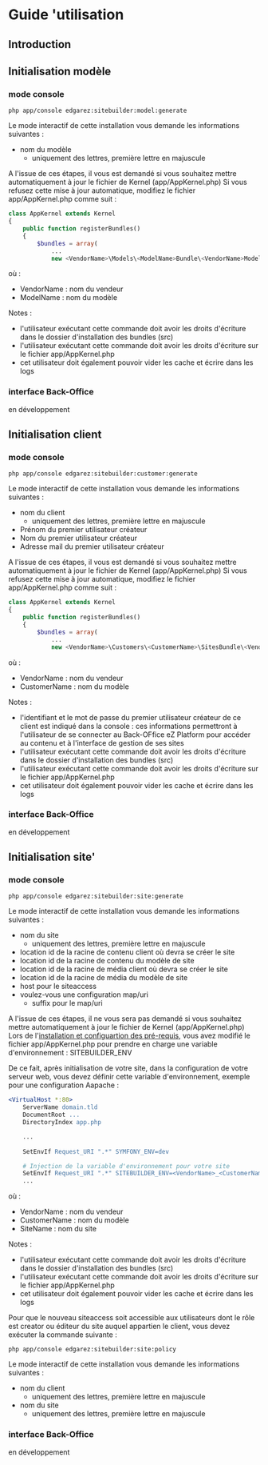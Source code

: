 # Guide 'utilisation

## Introduction

## Initialisation modèle

### mode console

```console
php app/console edgarez:sitebuilder:model:generate
```

Le mode interactif de cette installation vous demande les informations suivantes :

* nom du modèle
  * uniquement des lettres, première lettre en majuscule
  
A l'issue de ces étapes, il vous est demandé si vous souhaitez mettre automatiquement à jour le fichier de Kernel (app/AppKernel.php)
Si vous refusez cette mise à jour automatique, modifiez le fichier app/AppKernel.php comme suit :

```php
class AppKernel extends Kernel
{
    public function registerBundles()
    {
        $bundles = array(
            ...
            new <VendorName>\Models\<ModelName>Bundle\<VendorName>Models<ModelName>Bundle(),
```

où :

* VendorName : nom du vendeur
* ModelName : nom du modèle

Notes :

* l'utilisateur exécutant cette commande doit avoir les droits d'écriture dans le dossier d'installation des bundles (src)
* l'utilisateur exécutant cette commande doit avoir les droits d'écriture sur le fichier app/AppKernel.php
* cet utilisateur doit également pouvoir vider les cache et écrire dans les logs

### interface Back-Office

en développement

## Initialisation client

### mode console

```console
php app/console edgarez:sitebuilder:customer:generate
```

Le mode interactif de cette installation vous demande les informations suivantes :

* nom du client
  * uniquement des lettres, première lettre en majuscule
* Prénom du premier utilisateur créateur
* Nom du premier utilisateur créateur
* Adresse mail du premier utilisateur créateur
  
A l'issue de ces étapes, il vous est demandé si vous souhaitez mettre automatiquement à jour le fichier de Kernel (app/AppKernel.php)
Si vous refusez cette mise à jour automatique, modifiez le fichier app/AppKernel.php comme suit :

```php
class AppKernel extends Kernel
{
    public function registerBundles()
    {
        $bundles = array(
            ...
            new <VendorName>\Customers\<CustomerName>\SitesBundle\<VendorName>Customers<CustomerName>SitesBundle(),
```

où :

* VendorName : nom du vendeur
* CustomerName : nom du modèle

Notes :

* l'identifiant et le mot de passe du premier utilisateur créateur de ce client est indiqué dans la console : ces informations permettront à l'utilisateur de se connecter au Back-OFfice eZ Platform pour accéder au contenu et à l'interface de gestion de ses sites
* l'utilisateur exécutant cette commande doit avoir les droits d'écriture dans le dossier d'installation des bundles (src)
* l'utilisateur exécutant cette commande doit avoir les droits d'écriture sur le fichier app/AppKernel.php
* cet utilisateur doit également pouvoir vider les cache et écrire dans les logs

### interface Back-Office

en développement

## Initialisation site'

### mode console

```console
php app/console edgarez:sitebuilder:site:generate
```

Le mode interactif de cette installation vous demande les informations suivantes :

* nom du site
  * uniquement des lettres, première lettre en majuscule
* location id de la racine de contenu client où devra se créer le site
* location id de la racine de contenu du modèle de site
* location id de la racine de média client où devra se créer le site
* location id de la racine de média du modèle de site
* host pour le siteaccess
* voulez-vous une configuration map/uri
  * suffix pour le map/uri
  
A l'issue de ces étapes, il ne vous sera pas demandé si vous souhaitez mettre automatiquement à jour le fichier de Kernel (app/AppKernel.php)
Lors de l'[installation et configuartion des pré-requis](INSTALL.md), vous avez modifié le fichier app/AppKernel.php pour prendre en charge une variable d'environnement : SITEBUILDER_ENV
 
De ce fait, après initialisation de votre site, dans la configuration de votre serveur web, vous devez définir cette variable d'environnement, exemple pour une configuration Aapache :

```apache
<VirtualHost *:80>
    ServerName domain.tld
    DocumentRoot ...
    DirectoryIndex app.php

    ... 
    
    SetEnvIf Request_URI ".*" SYMFONY_ENV=dev

    # Injection de la variable d'environnement pour votre site
    SetEnvIf Request_URI ".*" SITEBUILDER_ENV=<VendorName>_<CustomerName>_<SiteName>
    ...
```

où :

* VendorName : nom du vendeur
* CustomerName : nom du modèle
* SiteName : nom du site

Notes :

* l'utilisateur exécutant cette commande doit avoir les droits d'écriture dans le dossier d'installation des bundles (src)
* l'utilisateur exécutant cette commande doit avoir les droits d'écriture sur le fichier app/AppKernel.php
* cet utilisateur doit également pouvoir vider les cache et écrire dans les logs

Pour que le nouveau siteaccess soit accessible aux utilisateurs dont le rôle est creator ou éditeur du site auquel appartien le client, vous devez exécuter la commande suivante :
 
 ```console
 php app/console edgarez:sitebuilder:site:policy
 ```
 
 Le mode interactif de cette installation vous demande les informations suivantes :
 
 * nom du client
   * uniquement des lettres, première lettre en majuscule
 * nom du site
   * uniquement des lettres, première lettre en majuscule

### interface Back-Office

en développement


